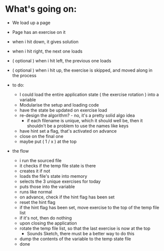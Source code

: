 # What's going on:
* We load up a page
* Page has an exercise on it
* when i hit down, it gives solution
* when i hit right, the next one loads
* ( optional ) when i hit left, the previous one loads
* ( optional ) when i hit up, the exercise is skipped, and moved along in the process

* to do:
    * I could load the entire application state ( the exercise rotation ) into a variable
    * Modularise the setup and loading code
    * have the state be updated on exercise load
    * re-design the algorithm? - no, it's a pretty solid algo idea
        * if each filename is unique, which it should well be, then it shouldn't be a problem to use the names like keys
    * have hint set a flag, that's activated on advance
    * close on the final one
    * maybe put ( 1 / x ) at the top

* the flow
    * i run the sourced file
    * it checks if the temp file state is there
    * creates it if not
    * loads the file's state into memory
    * selects the 3 unique exercises for today
    * puts those into the variable
    * runs like normal
    * on advance, check if the hint flag has been set
    * reset the hint flag
    * if the hint flag has been set, move exercise to the top of the temp file list
    * if it's not, then do nothing
    * upon closing the application
    * rotate the temp file list, so that the last exercise is now at the top
        * Sounds Sketch, there must be a better way to do this
    * dump the contents of the variable to the temp state file
    * done
